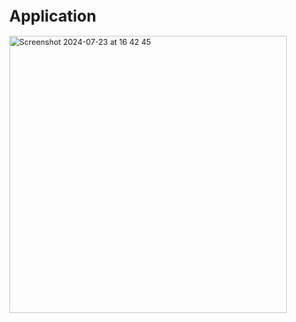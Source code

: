 # Application

<img width="501" alt="Screenshot 2024-07-23 at 16 42 45" src="https://github.com/user-attachments/assets/7ef69f43-a1e4-48a0-bc99-3d3bfa0a8558">
